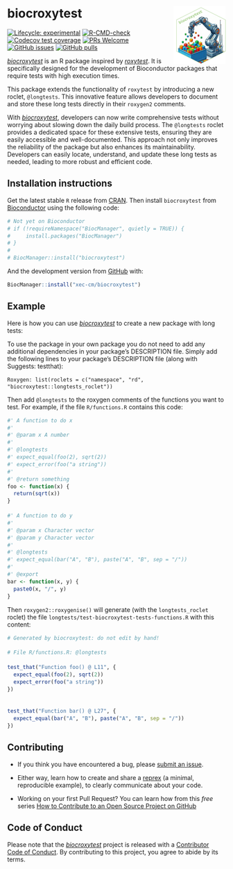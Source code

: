 
<!-- README.md is generated from README.Rmd. Please edit that file -->

# biocroxytest <a href="https://xec-cm.github.io/biocroxytest/"><img src="man/figures/logo.png" align="right" height="133" alt="biocroxytest website" /></a>

<!-- badges: start -->

[![Lifecycle:
experimental](https://img.shields.io/badge/lifecycle-experimental-orange.svg)](https://lifecycle.r-lib.org/articles/stages.html#experimental)
[![R-CMD-check](https://github.com/xec-cm/biocroxytest/workflows/R-CMD-check-bioc/badge.svg)](https://github.com/xec-cm/biocroxytest/actions)
[![Codecov test
coverage](https://codecov.io/gh/xec-cm/biocroxytest/branch/devel/graph/badge.svg)](https://app.codecov.io/gh/xec-cm/biocroxytest?branch=devel)
[![PRs
Welcome](https://img.shields.io/badge/PRs-welcome-brightgreen.svg?style=flat-square)](https://makeapullrequest.com)
[![GitHub
issues](https://img.shields.io/github/issues/xec-cm/biocroxytest)](https://github.com/xec-cm/biocroxytest/issues)
[![GitHub
pulls](https://img.shields.io/github/issues-pr/xec-cm/biocroxytest)](https://github.com/xec-cm/biocroxytest/pulls)
<!-- badges: end -->

*[biocroxytest](https://github.com/xec-cm/biocroxytest)* is an R package
inspired by *[roxytest](https://github.com/mikldk/roxytest)*. It is
specifically designed for the development of Bioconductor packages that
require tests with high execution times.

This package extends the functionality of `roxytest` by introducing a
new roclet, `@longtests`. This innovative feature allows developers to
document and store these long tests directly in their `roxygen2`
comments.

With *[biocroxytest](https://github.com/xec-cm/biocroxytest)*,
developers can now write comprehensive tests without worrying about
slowing down the daily build process. The `@longtests` roclet provides a
dedicated space for these extensive tests, ensuring they are easily
accessible and well-documented. This approach not only improves the
reliability of the package but also enhances its maintainability.
Developers can easily locate, understand, and update these long tests as
needed, leading to more robust and efficient code.

## Installation instructions

Get the latest stable `R` release from
[CRAN](http://cran.r-project.org/). Then install `biocroxytest` from
[Bioconductor](http://bioconductor.org/) using the following code:

``` r
# Not yet on Bioconductor
# if (!requireNamespace("BiocManager", quietly = TRUE)) {
#     install.packages("BiocManager")
# }
# 
# BiocManager::install("biocroxytest")
```

And the development version from
[GitHub](https://github.com/xec-cm/biocroxytest) with:

``` r
BiocManager::install("xec-cm/biocroxytest")
```

## Example

Here is how you can use
*[biocroxytest](https://github.com/xec-cm/biocroxytest)* to create a new
package with long tests:

To use the package in your own package you do not need to add any
additional dependencies in your package’s DESCRIPTION file. Simply add
the following lines to your package’s DESCRIPTION file (along with
Suggests: testthat):

    Roxygen: list(roclets = c("namespace", "rd", "biocroxytest::longtests_roclet"))

Then add `@longtests` to the roxygen comments of the functions you want
to test. For example, if the file `R/functions.R` contains this code:

``` r
#' A function to do x
#' 
#' @param x A number
#' 
#' @longtests 
#' expect_equal(foo(2), sqrt(2))
#' expect_error(foo("a string"))
#' 
#' @return something
foo <- function(x) {
  return(sqrt(x))
}

#' A function to do y
#' 
#' @param x Character vector
#' @param y Character vector
#' 
#' @longtests 
#' expect_equal(bar("A", "B"), paste("A", "B", sep = "/"))
#' 
#' @export
bar <- function(x, y) {
  paste0(x, "/", y)
}
```

Then `roxygen2::roxygenise()` will generate (with the `longtests_roclet`
roclet) the file `longtests/test-biocroxytest-tests-functions.R` with
this content:

``` r
# Generated by biocroxytest: do not edit by hand!

# File R/functions.R: @longtests

test_that("Function foo() @ L11", {
  expect_equal(foo(2), sqrt(2))
  expect_error(foo("a string"))
})


test_that("Function bar() @ L27", {
  expect_equal(bar("A", "B"), paste("A", "B", sep = "/"))
})
```

## Contributing

- If you think you have encountered a bug, please [submit an
  issue](https://github.com/xec-cm/biocroxytest/issues).

- Either way, learn how to create and share a
  [reprex](https://reprex.tidyverse.org/articles/articles/learn-reprex.html)
  (a minimal, reproducible example), to clearly communicate about your
  code.

- Working on your first Pull Request? You can learn how from this *free*
  series [How to Contribute to an Open Source Project on
  GitHub](https://kcd.im/pull-request)

## Code of Conduct

Please note that the
*[biocroxytest](https://github.com/xec-cm/biocroxytest)* project is
released with a [Contributor Code of
Conduct](http://bioconductor.org/about/code-of-conduct/). By
contributing to this project, you agree to abide by its terms.
